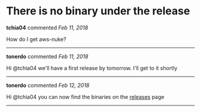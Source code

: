 # There is no binary under the release

**tchia04** commented *Feb 11, 2018*

How do I get aws-nuke? 
<br />
***


**tonerdo** commented *Feb 11, 2018*

Hi @tchia04 we'll have a first release by tomorrow. I'll get to it shortly
***

**tonerdo** commented *Feb 12, 2018*

Hi @tchia04 you can now find the binaries on the [releases](https://github.com/gruntwork-io/aws-nuke/releases) page
***


